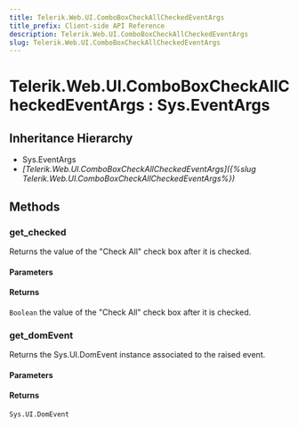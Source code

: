 ```yaml
---
title: Telerik.Web.UI.ComboBoxCheckAllCheckedEventArgs
title_prefix: Client-side API Reference
description: Telerik.Web.UI.ComboBoxCheckAllCheckedEventArgs
slug: Telerik.Web.UI.ComboBoxCheckAllCheckedEventArgs
---
```


# Telerik.Web.UI.ComboBoxCheckAllCheckedEventArgs : Sys.EventArgs

## Inheritance Hierarchy

* Sys.EventArgs
* *[Telerik.Web.UI.ComboBoxCheckAllCheckedEventArgs]({%slug Telerik.Web.UI.ComboBoxCheckAllCheckedEventArgs%})*


## Methods

###  get_checked

Returns the value of the "Check All" check box after it is checked. 

#### Parameters

#### Returns

`Boolean` the value of the "Check All" check box after it is checked. 


### get_domEvent

Returns the Sys.UI.DomEvent instance associated to the raised event.

#### Parameters

#### Returns

`Sys.UI.DomEvent` 


